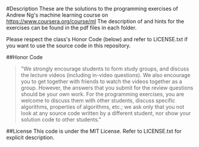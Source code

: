 #Description
These are the solutions to the programming exercises of Andrew Ng's machine learning course on https://www.coursera.org/course/ml
The description of and hints for the exercises can be found in the pdf files in each folder.

Please respect the class's Honor Code (below) and refer to LICENSE.txt if you want to use the source code in this repository.

##Honor Code
>"We strongly encourage students to form study groups, and discuss the lecture videos (including in-video questions). We also encourage you to get together with friends to watch the videos together as a group. However, the answers that you submit for the review questions should be your own work. For the programming exercises, you are welcome to discuss them with other students, discuss specific algorithms, properties of algorithms, etc.; we ask only that you not look at any source code written by a different student, nor show your solution code to other students."

##License
This code is under the MIT License. Refer to LICENSE.txt for explicit description.

